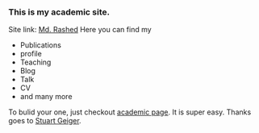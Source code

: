 ### This is my academic site.
Site link: [Md. Rashed](https://rashedulislam13.github.io/)
Here you can find my
* Publications
* profile
* Teaching
* Blog
* Talk
* CV
* and many more

To bulid your one, just checkout [academic page](https://github.com/academicpages/academicpages.github.io). It is super easy. Thanks goes to [Stuart Geiger](https://github.com/staeiou).
